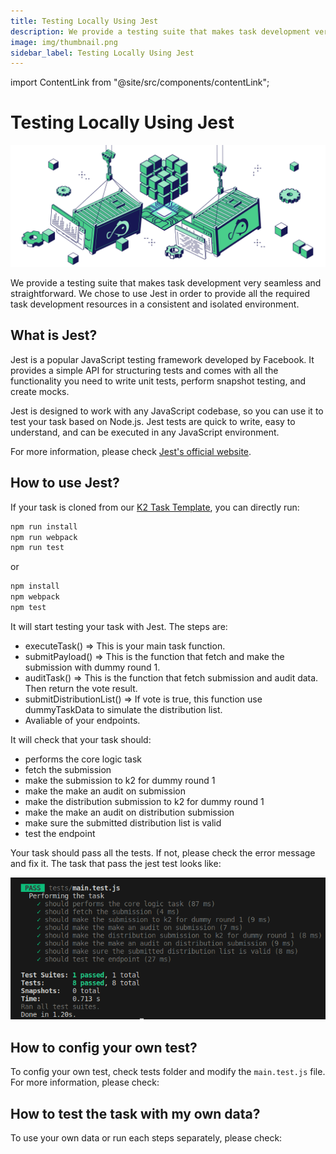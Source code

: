 ```yaml
---
title: Testing Locally Using Jest
description: We provide a testing suite that makes task development very seamless and straightforward. We chose to use Jest in order to provide all the required task development resources in a consistent and isolated environment.
image: img/thumbnail.png
sidebar_label: Testing Locally Using Jest
---
```


import ContentLink from "@site/src/components/contentLink";

# Testing Locally Using Jest

![banner](../../img/Developing%20Locally%20with%20Docker.svg)

We provide a testing suite that makes task development very seamless and straightforward. We chose to use Jest in order to provide all the required task development resources in a consistent and isolated environment.

## What is Jest?

Jest is a popular JavaScript testing framework developed by Facebook. It provides a simple API for structuring tests and comes with all the functionality you need to write unit tests, perform snapshot testing, and create mocks.

Jest is designed to work with any JavaScript codebase, so you can use it to test your task based on Node.js. Jest tests are quick to write, easy to understand, and can be executed in any JavaScript environment.

For more information, please check [Jest's official website](https://jestjs.io/).

## How to use Jest?

If your task is cloned from our [K2 Task Template](/develop/write-a-koii-task/task-development-guide/k2-task-template/), you can directly run:

```bash
npm run install
npm run webpack
npm run test
```

or

```bash
npm install
npm webpack
npm test
```

It will start testing your task with Jest. The steps are:

- executeTask() => This is your main task function.
- submitPayload() => This is the function that fetch and make the submission with dummy round 1.
- auditTask() => This is the function that fetch submission and audit data. Then return the vote result.
- submitDistributionList() => If vote is true, this function use dummyTaskData to simulate the distribution list.
- Avaliable of your endpoints.

It will check that your task should:

- performs the core logic task
- fetch the submission
- make the submission to k2 for dummy round 1
- make the make an audit on submission
- make the distribution submission to k2 for dummy round 1
- make the make an audit on distribution submission
- make sure the submitted distribution list is valid
- test the endpoint

Your task should pass all the tests. If not, please check the error message and fix it. The task that pass the jest test looks like:

![Test Pass](../../img/testpass.png)

## How to config your own test?

To config your own test, check tests folder and modify the `main.test.js` file. For more information, please check:

<ContentLink title="Test Configuration" link="/develop/write-a-koii-task/task-development-kit-tdk/testing-locally-with-docker/configuration" iconType="copy"/>

## How to test the task with my own data?

To use your own data or run each steps separately, please check:

<ContentLink title="Using UnitTest" link="/develop/write-a-koii-task/task-development-kit-tdk/testing-locally-with-docker/configuration" iconType="copy"/>
